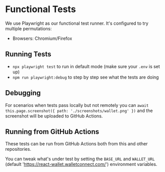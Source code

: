 # Functional Tests

We use Playwright as our functional test runner. It's configured to try multiple permutations:

- Browsers: Chromium/Firefox

## Running Tests

- `npx playwright test` to run in default mode (make sure your `.env` is set up)
- `npm run playwright:debug` to step by step see what the tests are doing

## Debugging

For scenarios when tests pass locally but not remotely you can `await this.page.screenshot({ path: './screenshots/wallet.png' })` and the screenshot will be uploaded to GitHub Actions.

## Running from GitHub Actions

These tests can be run from GitHub Actions both from this and other repositories.

You can tweak what's under test by setting the `BASE_URL` and `WALLET_URL` (default 'https://react-wallet.walletconnect.com/') environment variables.
